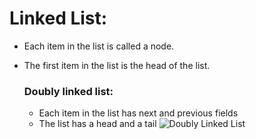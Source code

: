 # Linked List:
* Each item in the list is called a node. 
* The first item in the list is the head of the list. 

    ### Doubly linked list:
    * Each item in the list has next and previous fields
    * The list has a head and a tail
    ![Doubly Linked List ](https://encrypted-tbn0.gstatic.com/images?q=tbn%3AANd9GcTRPGBYulvFC_poNUmRn4oml3A1rOhP1WNXEA&usqp=CAU)